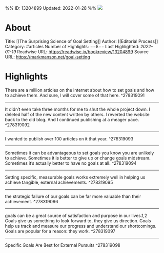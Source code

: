 %%
ID: 13204899
Updated: 2022-01-28
%%
![](https://readwise-assets.s3.amazonaws.com/static/images/article4.6bc1851654a0.png)

# About
Title: [[The Surprising Science of Goal Setting]]
Author: [[Editorial Process]]
Category: #articles
Number of Highlights: ==8==
Last Highlighted: *2022-01-19*
Readwise URL: https://readwise.io/bookreview/13204899
Source URL: https://markmanson.net/goal-setting


# Highlights 
There are a million articles on the internet about how to set goals and how to achieve them. And sure, I will cover some of that here.  ^278319091

---

It didn’t even take three months for me to shut the whole project down. I deleted half of the new content written by others. I reverted the website back to the old blog. And I continued publishing at a meager pace.  ^278319092

---

I wanted to publish over 100 articles on it that year.  ^278319093

---

Sometimes it can be advantageous to set goals you know you are unlikely to achieve. Sometimes it is better to give up or change goals midstream. Sometimes it’s actually better to have no goals at all.  ^278319094

---

Setting specific, measurable goals works extremely well in helping us achieve tangible, external achievements.  ^278319095

---

the strategic failure of our goals can be far more valuable than their achievement.  ^278319096

---

goals can be a great source of satisfaction and purpose in our lives.1,2 Goals give us something to look forward to, they give us direction. Goals help us track and measure our progress and understand our shortcomings. Goals are popular for a reason: they work.  ^278319097

---

Specific Goals Are Best for External Pursuits  ^278319098

